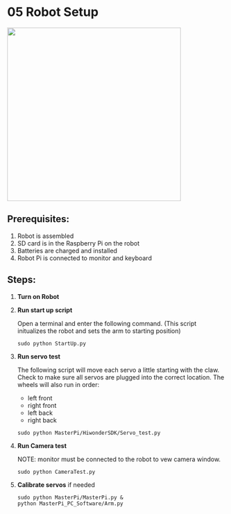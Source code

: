 # **05 Robot Setup**

<img src="https://github.com/stemoutreach/AutonomousEdgeRobotics/blob/main/Session-1/images/IMG_2048.jpg" width="400" > 

## Prerequisites:

1. Robot is assembled
1. SD card is in the Raspberry Pi on the robot
1. Batteries are charged and installed
1. Robot Pi is connected to monitor and keyboard

## Steps:

1. **Turn on Robot**
1. **Run start up script**
  
   Open a terminal and enter the following command. (This script initualizes the robot and sets the arm to starting position) 
   ~~~
   sudo python StartUp.py
   ~~~

1. **Run servo test**

   The following script will move each servo a little starting with the claw. Check to make sure all servos are plugged into the correct location. The wheels will also run in order:
   - left front
   - right front
   - left back
   - right back  

    ~~~
   sudo python MasterPi/HiwonderSDK/Servo_test.py
    ~~~

1. **Run Camera test**

    NOTE: monitor must be connected to the robot to vew camera window.
    ~~~
    sudo python CameraTest.py
    ~~~

1. **Calibrate servos**  if needed

    ~~~
    sudo python MasterPi/MasterPi.py &
    python MasterPi_PC_Software/Arm.py
    ~~~
